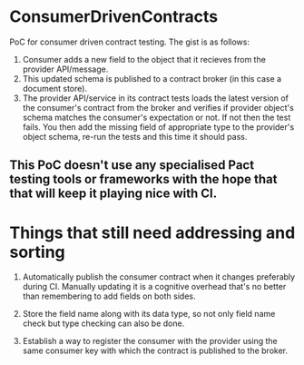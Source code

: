 # ConsumerDrivenContracts
PoC for consumer driven contract testing. The gist is as follows:

1. Consumer adds a new field to the object that it recieves from the provider API/message.
2. This updated schema is published to a contract broker (in this case a document store).
3. The provider API/service in its contract tests loads the latest version of the consumer's contract from the broker and verifies if provider object's schema matches the consumer's expectation or not. If not then the test fails. You then add the missing field of appropriate type to the provider's object schema, re-run the tests and this time it should pass.

## This PoC doesn't use any specialised Pact testing tools or frameworks with the hope that that will keep it playing nice with CI.

# Things that still need addressing and sorting

1. Automatically publish the consumer contract when it changes preferably during CI. Manually updating it is a cognitive overhead that's no better than remembering to add fields on both sides.

2. Store the field name along with its data type, so not only field name check but type checking can also be done.

3. Establish a way to register the consumer with the provider using the same consumer key with which the contract is published to the broker.
